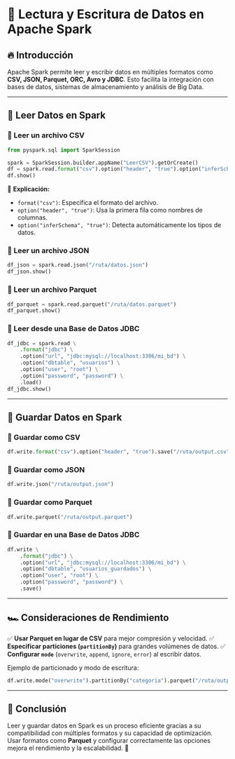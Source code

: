 # 📂 Lectura y Escritura de Datos en Apache Spark

## 🔥 Introducción
Apache Spark permite leer y escribir datos en múltiples formatos como **CSV, JSON, Parquet, ORC, Avro y JDBC**. Esto facilita la integración con bases de datos, sistemas de almacenamiento y análisis de Big Data.

---

## 📌 Leer Datos en Spark
### 🔹 Leer un archivo CSV
```python
from pyspark.sql import SparkSession

spark = SparkSession.builder.appName("LeerCSV").getOrCreate()
df = spark.read.format("csv").option("header", "true").option("inferSchema", "true").load("/ruta/datos.csv")
df.show()
```
📌 **Explicación:**
- `format("csv")`: Especifica el formato del archivo.
- `option("header", "true")`: Usa la primera fila como nombres de columnas.
- `option("inferSchema", "true")`: Detecta automáticamente los tipos de datos.

### 🔹 Leer un archivo JSON
```python
df_json = spark.read.json("/ruta/datos.json")
df_json.show()
```

### 🔹 Leer un archivo Parquet
```python
df_parquet = spark.read.parquet("/ruta/datos.parquet")
df_parquet.show()
```

### 🔹 Leer desde una Base de Datos JDBC
```python
df_jdbc = spark.read \
    .format("jdbc") \
    .option("url", "jdbc:mysql://localhost:3306/mi_bd") \
    .option("dbtable", "usuarios") \
    .option("user", "root") \
    .option("password", "password") \
    .load()
df_jdbc.show()
```

---

## 📝 Guardar Datos en Spark
### 🔹 Guardar como CSV
```python
df.write.format("csv").option("header", "true").save("/ruta/output.csv")
```

### 🔹 Guardar como JSON
```python
df.write.json("/ruta/output.json")
```

### 🔹 Guardar como Parquet
```python
df.write.parquet("/ruta/output.parquet")
```

### 🔹 Guardar en una Base de Datos JDBC
```python
df.write \
    .format("jdbc") \
    .option("url", "jdbc:mysql://localhost:3306/mi_bd") \
    .option("dbtable", "usuarios_guardados") \
    .option("user", "root") \
    .option("password", "password") \
    .save()
```

---

## 🏎️ Consideraciones de Rendimiento
✅ **Usar Parquet en lugar de CSV** para mejor compresión y velocidad.
✅ **Especificar particiones (`partitionBy`)** para grandes volúmenes de datos.
✅ **Configurar `mode`** (`overwrite`, `append`, `ignore`, `error`) al escribir datos.

Ejemplo de particionado y modo de escritura:
```python
df.write.mode("overwrite").partitionBy("categoria").parquet("/ruta/output")
```

---

## 🎯 Conclusión
Leer y guardar datos en Spark es un proceso eficiente gracias a su compatibilidad con múltiples formatos y su capacidad de optimización. Usar formatos como **Parquet** y configurar correctamente las opciones mejora el rendimiento y la escalabilidad. 🚀

